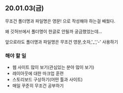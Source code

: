 ## 20.01.03(금)

무조건 폴더명과 파일명은 영문! 으로 작성해야 하는걸 배웠다.

왜 깃허브에서 폴더명이 한글로 안될까 궁금했었는데...

앞으로라도 폴더명과 파일명은 무조건 영문,숫자,'_','-' 사용하기

### 해야 할 일

+ 웹 사이트 많이 보기(관심있는 분야 많이 보기)
+ 레이아웃에 대한 마크업 훈련
+ 스토리보드 구상하기(어떤 툴과 사이트)
+ 매일 꾸준히 무조건 공부하기 